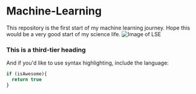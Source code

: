 # **Machine-Learning**
This repository is the first start of my machine learning journey.
Hope this would be a very good start of my science life.
![Image of LSE](http://image.baidu.com/search/detail?ct=503316480&z=0&ipn=d&word=lse&step_word=&hs=0&pn=4&spn=0&di=4510&pi=0&rn=1&tn=baiduimagedetail&is=0%2C0&istype=0&ie=utf-8&oe=utf-8&in=&cl=2&lm=-1&st=undefined&cs=2054839822%2C698347012&os=382309245%2C2217300873&simid=3374848559%2C91115142&adpicid=0&lpn=0&ln=1881&fr=&fmq=1577719686560_R&fm=&ic=undefined&s=undefined&hd=undefined&latest=undefined&copyright=undefined&se=&sme=&tab=0&width=undefined&height=undefined&face=undefined&ist=&jit=&cg=&bdtype=0&oriquery=&objurl=http%3A%2F%2Fzyadmin.xhd.cn%2Fu%2Fcms%2Fwuhan%2F201808%2F13151651stvl.png&fromurl=ippr_z2C%24qAzdH3FAzdH3Foi_z%26e3Bxi1_z%26e3BvgAzdH3Fhf3qAzdH3FyvAzdH3F0cdbl8_z%26e3Bip4s&gsm=&rpstart=0&rpnum=0&islist=&querylist=&force=undefined)
### This is a third-tier heading
And if you'd like to use syntax highlighting, include the language:

```javascript
if (isAwesome){
  return true
}
```
